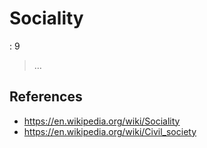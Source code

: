 # Sociality

: 9

> …
> 

## References

- https://en.wikipedia.org/wiki/Sociality
- https://en.wikipedia.org/wiki/Civil_society